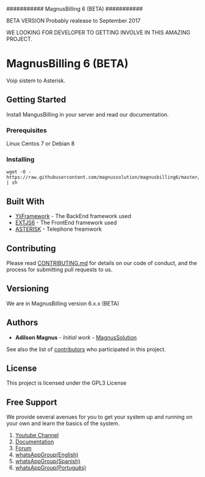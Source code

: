 ###########
MagnusBilling 6 (BETA)
###########

BETA VERSION Probably realease to September 2017

WE LOOKING FOR DEVELOPER TO  GETTING INVOLVE IN THIS AMAZING PROJECT.


# MagnusBilling 6 (BETA)

Voip sistem to Asterisk.

## Getting Started

Install MangusBilling in your server and read our documentation.

### Prerequisites

Linux Centos 7 or Debian 8


### Installing
```
wget -O - https://raw.githubusercontent.com/magnussolution/magnusbilling6/master/script/install.sh | sh
```


## Built With

* [YiiFramework](http://www.yiiframework.com) - The BackEnd framework used
* [EXTJS6](https://www.sencha.com/products/extjs) - The FrontEnd framework used
* [ASTERISK](http://www.asterisk.org) - Telephone freamwork

## Contributing

Please read [CONTRIBUTING.md](https://github.com/magnussolution/magnusbilling6/blob/master/CONTRIBUTING.md) for details on our code of conduct, and the process for submitting pull requests to us.

## Versioning

We are in MagnusBilling version 6.x.x (BETA)

## Authors

* **Adilson Magnus** - *Initial work* - [MagnusSolution](https://magnussolution.com)

See also the list of [contributors](https://github.com/magnussolution/magnusbilling6/contributors) who participated in this project.

## License

This project is licensed under the GPL3 License

Free Support
--------------------------------------
We provide several avenues for you to get your system up and running on your own and learn the basics of the system.

1. [Youtube Channel](https://www.youtube.com/channel/UCish_6Lxfkh29n4CLVEd90Q)
2. [Documentation](http://docs.magnusbilling.com)
3. [Forum](https://www.magnusbilling.com/forum-en.html)
4. [whatsAppGroup(English)](https://chat.whatsapp.com/FSuvl7QdQSQFlIdv34Y8R8)
5. [whatsAppGroup(Spanish)](https://chat.whatsapp.com/DMrcSYWKRzO76wHgqWuXnU)
6. [whatsAppGroup(Português)](https://chat.whatsapp.com/1mZuFSW89f8FP2SGmaMZxQ)
